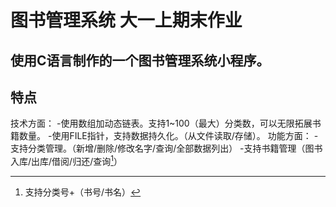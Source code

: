 # 图书管理系统 大一上期末作业
使用C语言制作的一个图书管理系统小程序。
---
## 特点
技术方面：
-使用数组加动态链表。支持1~100（最大）分类数，可以无限拓展书籍数量。
-使用FILE指针，支持数据持久化。（从文件读取/存储）。
功能方面：
-支持分类管理。（新增/删除/修改名字/查询/全部数据列出）
-支持书籍管理（图书入库/出库/借阅/归还/查询[^查询]）
[^查询]:支持分类号+（书号/书名）
